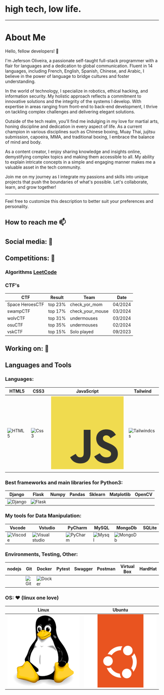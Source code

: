 # high tech, low life.
---

# About Me

Hello, fellow developers! 👋

I'm Jeferson Oliveira, a passionate self-taught full-stack programmer with a flair for languages and a dedication to global communication. Fluent in 14 languages, including French, English, Spanish, Chinese, and Arabic, I believe in the power of language to bridge cultures and foster understanding.

In the world of technology, I specialize in robotics, ethical hacking, and information security. My holistic approach reflects a commitment to innovative solutions and the integrity of the systems I develop. With expertise in areas ranging from front-end to back-end development, I thrive on tackling complex challenges and delivering elegant solutions.

Outside of the tech realm, you'll find me indulging in my love for martial arts, honing discipline and dedication in every aspect of life. As a current champion in various disciplines such as Chinese boxing, Muay Thai, jujitsu submission, capoeira, MMA, and traditional boxing, I embrace the balance of mind and body.

As a content creator, I enjoy sharing knowledge and insights online, demystifying complex topics and making them accessible to all. My ability to explain intricate concepts in a simple and engaging manner makes me a valuable asset in the tech community.

Join me on my journey as I integrate my passions and skills into unique projects that push the boundaries of what's possible. Let's collaborate, learn, and grow together!

---

Feel free to customize this description to better suit your preferences and personality.

## How to reach me :mailbox:

## Social media: 📡  


## Competitions: 🥇

### Algorithms [LeetCode](https://leetcode.com/sammorozov/)

### CTF's

| CTF | Result | Team | Date |
|-----|-----|-----|-----|
|Space HeroesCTF| top 23% | check_yor_mom |04/2024|
|swampCTF|top 17%|check_your_mouse |03/2024|
|wolvCTF|top 31%| undermouses|03/2024|
|osuCTF|top 35%| undermouses |02/2024|
|vskCTF|top 15%| Solo played |09/2023|

## Working on: 🚀



## Languages and Tools 

### Languages:
| HTML5 | CSS3 | JavaScript | Tailwind |
|----------|----------|----------|-----|
| ![HTML5](https://cdn.jsdelivr.net/gh/devicons/devicon@latest/icons/html5/html5-original.svg) | ![Css3](https://cdn.jsdelivr.net/gh/devicons/devicon@latest/icons/css3/css3-original.svg) | ![JavaScript](https://github.com/devicons/devicon/blob/master/icons/javascript/javascript-original.svg) |![Tailwindcss](https://cdn.jsdelivr.net/gh/devicons/devicon@latest/icons/tailwindcss/tailwindcss-original.svg)|

### Best frameworks and main libraries for Python3:

| Django | Flask | Numpy | Pandas | Sklearn | Matplotlib | OpenCV |
|----------|----------|----------|----------|----------|----------|----------|
| ![Django](https://cdn.jsdelivr.net/gh/devicons/devicon@latest/icons/django/django-plain.svg)|![Flask](https://cdn.jsdelivr.net/gh/devicons/devicon@latest/icons/flask/flask-original.svg)|

### My tools for Data Manipulation:

| Vscode | Vstudio | PyCharm | MySQL | MongoDb | SQLite |
|----------|----------|----------|----------|----------|----------|
|![Viscode](https://cdn.jsdelivr.net/gh/devicons/devicon@latest/icons/vscode/vscode-original.svg) |![Visual studio](https://cdn.jsdelivr.net/gh/devicons/devicon@latest/icons/visualstudio/visualstudio-original.svg)| ![PyCharm](https://cdn.jsdelivr.net/gh/devicons/devicon@latest/icons/pycharm/pycharm-original.svg)| ![Mysql](https://cdn.jsdelivr.net/gh/devicons/devicon@latest/icons/mysql/mysql-original.svg)| ![MongoDb](https://cdn.jsdelivr.net/gh/devicons/devicon@latest/icons/mongodb/mongodb-original.svg)|

### Environments, Testing, Other:

| nodejs | Git | Docker | Pytest | Swagger | Postman | Virtual Box| HardHat |
|----------|----------|----------|----------|----------|----------|----------|----------|
| | ![Git](https://cdn.jsdelivr.net/gh/devicons/devicon@latest/icons/git/git-original.svg)| ![Docker](https://cdn.jsdelivr.net/gh/devicons/devicon@latest/icons/docker/docker-original.svg)|

### OS: ❤️ (linux one love)

| Linux | Ubuntu |
|----------|----------|
| ![Linux](https://github.com/devicons/devicon/blob/master/icons/linux/linux-original.svg) | ![Ubuntu](https://github.com/devicons/devicon/blob/master/icons/ubuntu/ubuntu-original.svg) |

